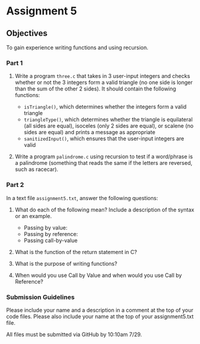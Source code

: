 # Assignment 5
## Objectives

To gain experience writing functions and using recursion.

### Part 1

1. Write a program `three.c` that takes in 3 user-input integers and checks whether or not the 3 integers form a valid triangle (no one side is longer than the sum of the other 2 sides).  It should contain the following functions: 
    - `isTriangle()`, which determines whether the integers form a valid triangle
    - `triangleType()`, which determines whether the triangle is equilateral (all sides are equal), isoceles (only 2 sides are equal), or scalene (no sides are equal) and prints a message as appropriate
    - `sanitizedInput()`, which ensures that the user-input integers are valid

2. Write a program `palindrome.c` using recursion to test if a word/phrase is a palindrome (something that reads the same if the letters are reversed, such as racecar).

### Part 2

In a text file `assignment5.txt`, answer the following questions:

1.  What do each of the following mean?  Include a description of the syntax or an example.
      - Passing by value:
      - Passing by reference:
      - Passing call-by-value

2.  What is the function of the return statement in C?

3.  What is the purpose of writing functions? 

4.  When would you use Call by Value and when would you use Call by Reference?


### Submission Guidelines
Please include your name and a description in a comment at the top of your code files. Please also include your name at the top of your assignment5.txt file.

All files must be submitted via GitHub by 10:10am 7/29. 
